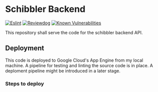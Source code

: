 # Schibbler Backend

[![Eslint](https://github.com/schostin/schibbler-backend/actions/workflows/test.yaml/badge.svg)](https://github.com/schostin/schibbler-backend/actions/workflows/test.yaml)
[![Reviewdog](https://github.com/schostin/schibbler-backend/actions/workflows/reviewdog.yaml/badge.svg)](https://github.com/schostin/schibbler-backend/actions/workflows/reviewdog.yaml)
[![Known Vulnerabilities](https://snyk.io/test/github/schostin/schibbler-service-backend/badge.svg)](https://snyk.io/test/github/schostin/schibbler-service-backend)

This repository shall serve the code for the schibbler backend API.

## Deployment

This code is deployed to Google Cloud's App Engine from my local machine.
A pipeline for testing and linting the source code is in place.
A deploment pipeline might be introduced in a later stage.

### Steps to deploy
